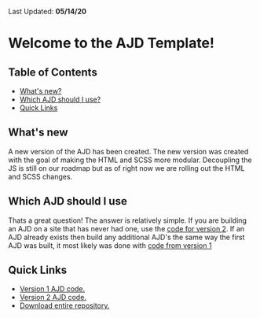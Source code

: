 Last Updated: **05/14/20**


# Welcome to the AJD Template!

## Table of Contents
- [What's new?](#whats-new)
- [Which AJD should I use?](#which-ajd-should-i-use)
- [Quick Links](#quick-links)


## What's new
A new version of the AJD has been created. The new version was created with the goal of making the HTML and SCSS more modular. Decoupling the JS is still on our roadmap but as of right now we are rolling out the HTML and SCSS changes.


## Which AJD should I use
Thats a great question! The answer is relatively simple. If you are building an AJD on a site that has never had one, use the [code for version 2](https://github.com/tmpworldwide/tb-ajd-template/tree/doc-branch/code/v2). If an AJD already exists then build any additional AJD's the same way the first AJD was built, it most likely was done with [code from version 1](https://github.com/tmpworldwide/tb-ajd-template/tree/doc-branch/code/v1)


## Quick Links
* [Version 1 AJD code.](https://github.com/tmpworldwide/tb-ajd-template/tree/gh-pages/code/v1)
* [Version 2 AJD code.](https://github.com/tmpworldwide/tb-ajd-template/tree/gh-pages/code/v2)
* [Download entire repository.](https://github.com/dchacon1/tb-ajd-template/archive/gh-pages.zip)






